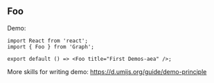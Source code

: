 ## Foo

Demo:

```tsx
import React from 'react';
import { Foo } from 'Graph';

export default () => <Foo title="First Demos-aea" />;
```

More skills for writing demo: https://d.umijs.org/guide/demo-principle
